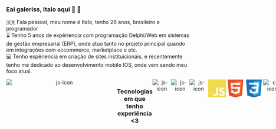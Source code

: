 ### Eai galeriss, Italo aqui   👋

🇧🇷 Fala pessoal, meu nome é Italo, tenho 26 anos, brasileiro e programador <br>
⌛️ Tenho 5 anos de expêriencia com programação  Delphi/Web em sistemas de gestão empresarial (ERP), onde atuo tanto no projeto principal quando em integrações com eccommerce, marketplace e etc. <br>
💻 Tenho expêriencia em criação de sites instituicionais, e recentemente tenho me dedicado ao desenvolvimento mobile IOS, onde vem sendo meu foco atual.<br>


 <div style="display: flex" align="center"><br>
    
  <img align="center" height="300" width="300" alt="js-icon"  src="https://cdn.icon-icons.com/icons2/2699/PNG/512/swift_vertical_logo_icon_168769.png](https://media3.giphy.com/media/xT9IgzoKnwFNmISR8I/giphy.gif?cid=ecf05e47qesppshrau2vnh8336xeih4wxegj1n92ivsoh0sw&ep=v1_gifs_search&rid=giphy.gif&ct=g">
    <h3 align="center">Tecnologias em que tenho experiência <3</h3>
     <img align="center" height="50" width="50" alt="js-icon"  src="https://cdn.icon-icons.com/icons2/2699/PNG/512/swift_vertical_logo_icon_168769.png">
     <img align="center" height="50" width="50" alt="js- 
icon"src="https://camo.githubusercontent.com/6c6be30e4905a1b519c59c6d211eab52dff75e7bdbadc43c65ed2f2c7b2cde0b/68747470733a2f2f63646e2e6a7364656c6976722e6e65742f67682f64657669636f6e732f64657669636f6e2f69636f6e732f78636f64652f78636f64652d6f726967696e616c2e737667">
    <img align="center" height="50" width="50" alt="js-icon"  src="https://raw.githubusercontent.com/jmnote/z-icons/master/svg/php.svg">
    <img align="center" height="50" width="50" alt="js-icon"  src="https://raw.githubusercontent.com/devicons/devicon/master/icons/javascript/javascript-plain.svg">
    <img align="center" height="50" width="50" alt="html-icon" src="https://raw.githubusercontent.com/devicons/devicon/master/icons/html5/html5-original.svg">
    <img align="center" height="50" width="50" alt="css-icon" src="https://raw.githubusercontent.com/devicons/devicon/master/icons/css3/css3-original.svg">
    <img align="center" height="50" width="50" alt="c-icon" src="https://cdn-icons-png.flaticon.com/512/5968/5968252.png">
</div>
